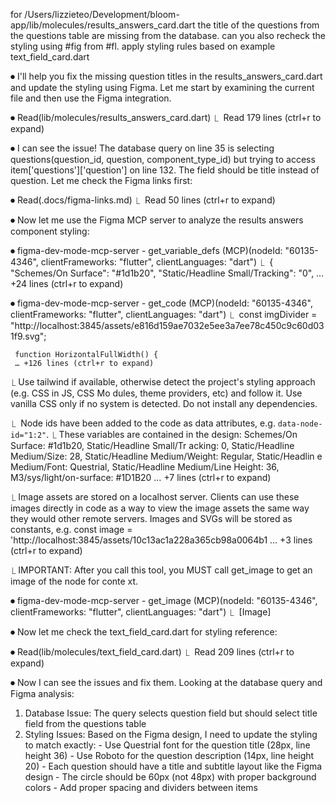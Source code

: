  for /Users/lizzieteo/Development/bloom-app/lib/molecules/results_answers_card.dart the title of the 
  questions from the questions table are missing from the database. can you also recheck the styling 
  using #fig from #fl. apply styling rules based on example text_field_card.dart

⏺ I'll help you fix the missing question titles in the results_answers_card.dart and update the styling
   using Figma. Let me start by examining the current file and then use the Figma integration.

⏺ Read(lib/molecules/results_answers_card.dart)
  ⎿  Read 179 lines (ctrl+r to expand)

⏺ I can see the issue! The database query on line 35 is selecting questions(question_id, question, 
  component_type_id) but trying to access item['questions']['question'] on line 132. The field should
  be title instead of question. Let me check the Figma links first:

⏺ Read(.docs/figma-links.md)
  ⎿  Read 50 lines (ctrl+r to expand)

⏺ Now let me use the Figma MCP server to analyze the results answers component styling:

⏺ figma-dev-mode-mcp-server - get_variable_defs (MCP)(nodeId: "60135-4346", clientFrameworks: "flutter",
                                                     clientLanguages: "dart")
  ⎿  {                                                                                                
       "Schemes/On Surface": "#1d1b20",
       "Static/Headline Small/Tracking": "0",
     … +24 lines (ctrl+r to expand)

⏺ figma-dev-mode-mcp-server - get_code (MCP)(nodeId: "60135-4346", clientFrameworks: "flutter",
                                            clientLanguages: "dart")
  ⎿  const imgDivider = "http://localhost:3845/assets/e816d159ae7032e5ee3a7ee78c450c9c60d031f9.svg";  

     function HorizontalFullWidth() {
     … +126 lines (ctrl+r to expand)
  ⎿ Use tailwind if available, otherwise detect the project's styling approach (e.g. CSS in JS, CSS Mo
    dules, theme providers, etc) and follow it. Use vanilla CSS only if no system is detected. Do not
    install any dependencies.

  ⎿  Node ids have been added to the code as data attributes, e.g. `data-node-id="1:2"`.
  ⎿ These variables are contained in the design: Schemes/On Surface: #1d1b20, Static/Headline Small/Tr
    acking: 0, Static/Headline Medium/Size: 28, Static/Headline Medium/Weight: Regular, Static/Headlin
    e Medium/Font: Questrial, Static/Headline Medium/Line Height: 36, M3/sys/light/on-surface: #1D1B20
    … +7 lines (ctrl+r to expand)



  ⎿ Image assets are stored on a localhost server. Clients can use these images directly in code as a
    way to view the image assets the same way they would other remote servers. Images and SVGs will be
     stored as constants, e.g. const image = 'http://localhost:3845/assets/10c13ac1a228a365cb98a0064b1
    … +3 lines (ctrl+r to expand)


  ⎿ IMPORTANT: After you call this tool, you MUST call get_image to get an image of the node for conte
    xt.


⏺ figma-dev-mode-mcp-server - get_image (MCP)(nodeId: "60135-4346", clientFrameworks: "flutter",
                                             clientLanguages: "dart")
  ⎿  [Image]                                                                                          

⏺ Now let me check the text_field_card.dart for styling reference:

⏺ Read(lib/molecules/text_field_card.dart)
  ⎿  Read 209 lines (ctrl+r to expand)

⏺ Now I can see the issues and fix them. Looking at the database query and Figma analysis:

  1. Database Issue: The query selects question field but should select title field from the questions
  table
  2. Styling Issues: Based on the Figma design, I need to update the styling to match exactly:
    - Use Questrial font for the question title (28px, line height 36)
    - Use Roboto for the question description (14px, line height 20)
    - Each question should have a title and subtitle layout like the Figma design
    - The circle should be 60px (not 48px) with proper background colors
    - Add proper spacing and dividers between items